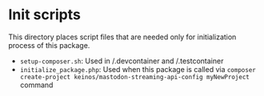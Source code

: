 # Init scripts

This directory places script files that are needed only for initialization process of this package.

- `setup-composer.sh`: Used in /.devcontainer and /.testcontainer
- `initialize_package.php`: Used when this package is called via `composer create-project keinos/mastodon-streaming-api-config myNewProject` command
